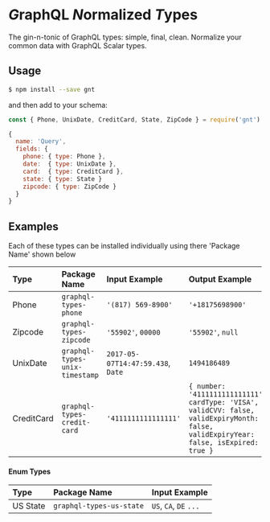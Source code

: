 # *G*raphQL *N*ormalized *T*ypes
The gin-n-tonic of GraphQL types: simple, final, clean. Normalize your common data with GraphQL Scalar types.

## Usage
```bash
$ npm install --save gnt
```

and then add to your schema:

```javascript
const { Phone, UnixDate, CreditCard, State, ZipCode } = require('gnt')

{
  name: 'Query',
  fields: {
    phone: { type: Phone },
    date:  { type: UnixDate },
    card:  { type: CreditCard },
    state: { type: State }
    zipcode: { type: ZipCode }
  }  
}
```

## Examples
Each of these types can be installed individually using there 'Package Name' shown below

| Type           | Package Name     | Input Example     | Output Example    |
| :------------- | :-------------   | :-------------    | :-------------    |
| Phone          | `graphql-types-phone`   | `'(817) 569-8900'` | `'+18175698900'` |
| Zipcode        | `graphql-types-zipcode` | `'55902'`, `00000` | `'55902'`, `null` |
| UnixDate       | `graphql-types-unix-timestamp` | `2017-05-07T14:47:59.438`, `Date` | `1494186489` |
| CreditCard     | `graphql-types-credit-card` | `'4111111111111111'` | ```{ number: '4111111111111111', cardType: 'VISA', validCVV: false, validExpiryMonth: false, validExpiryYear: false, isExpired: true }``` |
#### Enum Types
| Type           | Package Name     | Input Example     |
| :------------- | :-------------   | :-------------    |
| US State       | `graphql-types-us-state`    | `US`, `CA`, `DE` `...` |
